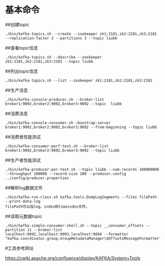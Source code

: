 # 基本命令

##创建topic

```
./bin/kafka-topics.sh --create --zookeeper zk1:2181,zk2:2181,zk3:2181 --replication-factor 3 --partitions 3 --topic liubb
```

##查看topic信息

```
./bin/kafka-topics.sh --describe --zookeeper zk1:2181,zk2:2181,zk3:2181 --topic liubb
```

##列出topic信息

```
./bin/kafka-topics.sh --list --zookeeper zk1:2181,zk2:2181,zk3:2181
```

##生产消息

```
./bin/kafka-console-producer.sh --broker-list broker1:9092,broker2:9092,broker3:9092 --topic  liubb
```

##消费消息

```
./bin/kafka-console-consumer.sh –boostrap-server broker1:9092,broker2:9092,broker3:9092 --from-beginning --topic liubb
```

##消费者性能测试

```
./bin/kafka-consumer-perf-test.sh --broker-list broker1:9092,broker2:9092,broker3:9092 --topic liubb
```

##生产者性能测试

```
./bin/kafka-producer-per-test.sh --topic liubb --num-records 100000000 --throughput 100000 --record-size 100 --producer.config ../config/producer.properties
```

##解析log数据文件

```
./bin/kafka-run-class.sh kafka.tools.DumpLogSegments --files filePath --print-data-log
filePath可以指log，index和timeindex文件。
```

##读取元数据topic

```
./bin/kafka-simple-consumer-shell.sh --topic __consumer_offsets --partition 11 --broker-list localhost:9092,localhost:9093,localhost:9094 --formatter "kafka.coordinator.group.GroupMetadataManager\$OffsetsMessageFormatter"
```

#工具参考网址

https://cwiki.apache.org/confluence/display/KAFKA/System+Tools

































